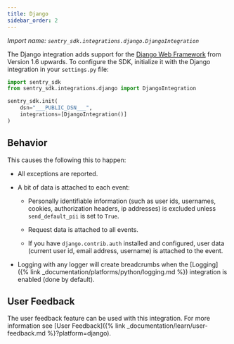 ```yaml
---
title: Django
sidebar_order: 2
---
```

<!-- WIZARD -->
*Import name: `sentry_sdk.integrations.django.DjangoIntegration`*

The Django integration adds support for the [Django Web Framework](https://www.djangoproject.com/)
from Version 1.6 upwards.  To configure the SDK, initialize it with the Django
integration in your ``settings.py`` file:

```python
import sentry_sdk
from sentry_sdk.integrations.django import DjangoIntegration

sentry_sdk.init(
    dsn="___PUBLIC_DSN___",
    integrations=[DjangoIntegration()]
)
```
<!-- ENDWIZARD -->
## Behavior

This causes the following this to happen:

* All exceptions are reported.

* A bit of data is attached to each event:

    * Personally identifiable information (such as user ids, usernames,
      cookies, authorization headers, ip addresses) is excluded unless
      ``send_default_pii`` is set to ``True``.

    * Request data is attached to all events.

    * If you have ``django.contrib.auth`` installed and configured, user data
      (current user id, email address, username) is attached to the event.

* Logging with any logger will create breadcrumbs when the [Logging]({% link _documentation/platforms/python/logging.md %})
  integration is enabled (done by default).

## User Feedback

The user feedback feature can be used with this integration.  For more information
see [User Feedback]({% link _documentation/learn/user-feedback.md %}?platform=django).
